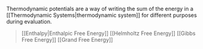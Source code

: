 Thermodynamic potentials are a way of writing the sum of the energy in a [[Thermodynamic Systems\|thermodynamic system]] for different purposes during evaluation.
> [[Enthalpy\|Enthalpic Free Energy]]
> [[Helmholtz Free Energy]]
> [[Gibbs Free Energy]]
> [[Grand Free Energy]]
